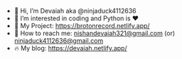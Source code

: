 - 👋 Hi, I’m Devaiah aka @ninjaduck4112636
- 🐸 I’m interested in coding and Python is :heart:
- 🦊 My Project: https://brotonrecord.netlify.app/
- 🥝 How to reach me: nishandevaiah321@gmail.com (or) ninjaduck4112636@gmail.com
- 🔥 My blog: https://devaiah.netlify.app/

<!---
ninjaduck4112636/ninjaduck4112636 is a ✨ special ✨ repository because its `README.md` (this file) appears on your GitHub profile.
You can click the Preview link to take a look at your changes.
--->
